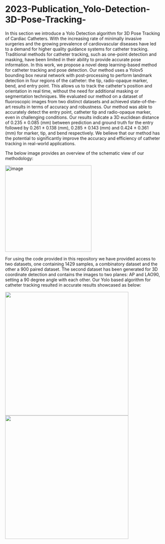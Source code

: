 # 2023-Publication_Yolo-Detection-3D-Pose-Tracking-
In this section we introduce a Yolo Detection algorithm for 3D Pose Tracking of Cardiac Catheters.
With the increasing rate of minimally invasive surgeries and the growing prevalence of cardiovascular diseases have led to a demand for higher quality guidance systems for catheter tracking. 
Traditional methods for catheter tracking, such as one-point detection and masking, have been limited in their ability to provide accurate pose information. 
In this work, we propose a novel deep learning-based method for catheter tracking and pose detection. 
Our method uses a Yolov5 bounding box neural network with post-processing to perform landmark detection in four regions of the catheter: the tip, radio-opaque marker, bend, and entry point. 
This allows us to track the catheter's position and orientation in real time, without the need for additional masking or segmentation techniques. 
We evaluated our method on a dataset of fluoroscopic images from two distinct datasets and achieved state-of-the-art results in terms of accuracy and robustness. 
Our method was able to accurately detect the entry point, catheter tip and radio-opaque marker, even in challenging conditions. 
Our results indicate a 3D euclidean distance of 0.235 ± 0.085 (mm) between prediction and ground truth for the entry followed by 0.261 ± 0.138 (mm), 0.285 ± 0.143 (mm) and 0.424 ± 0.361 (mm) for marker, tip, and bend respectively. 
We believe that our method has the potential to significantly improve the accuracy and efficiency of catheter tracking in real-world applications. 

The below image provides an overview of the schematic view of our methodology:

<img width="280" alt="image" src="https://github.com/mosadeghlabwcm/2023-Publication_Yolo-Detection-3D-Pose-Tracking-/assets/44305444/f3f992c5-4021-46d6-82b7-6df0589185fb">

For using the code provided in this repository we have provided access to two datasets, one containing 1429 samples, a combinatory dataset and the other a 900 paired dataset. 
The second dataset has been generated for 3D coordinate detection and contains the images to two planes: AP and LAO90, setting a 90 degree angle with each other. Our Yolo based algorithm for catheter tracking resulted in accurate results showcased as below:


<img width="400" src="https://media.giphy.com/media/v1.Y2lkPTc5MGI3NjExZDl4cHY1cnVqOXVjMWV3NTVkZjlsMXlyM2IwNjk0Mzdxb3p6c2xvMSZlcD12MV9pbnRlcm5hbF9naWZfYnlfaWQmY3Q9Zw/NSdIkBQ1mJ9kXMSS61/giphy-downsized-large.gif"> <img width="400" src="https://media.giphy.com/media/v1.Y2lkPTc5MGI3NjExZDBmODBkeXpucGFncnd6aXdjcTRpbGtoeXJubHZoNGtqcW1nYTc0cyZlcD12MV9pbnRlcm5hbF9naWZfYnlfaWQmY3Q9Zw/gsi8ahFwPICtBSdtRb/giphy-downsized-large.gif">




